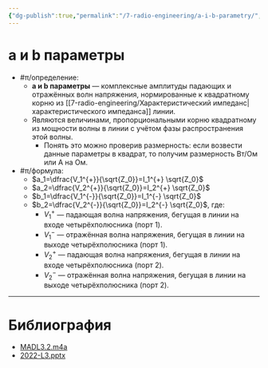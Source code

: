 ```yaml
---
{"dg-publish":true,"permalink":"/7-radio-engineering/a-i-b-parametry/","title":"a и b параметры"}
---
```



# a и b параметры

- #π/определение:
	- **a и b параметры** — комплексные амплитуды падающих и отражённых волн напряжения, нормированные к квадратному корню из [[7-radio-engineering/Характеристический импеданс\|характеристического импеданса]] линии.
	- Являются величинами, пропорциональными корню квадратному из мощности волны в линии с учётом фазы распространения этой волны.
		- Понять это можно проверив размерность: если возвести данные параметры в квадрат, то получим размерность Вт/Ом или А на Ом.
- #π/формула:
	- $a_1=\dfrac{V_1^{+}}{\sqrt{Z_0}}=I_1^{+} \sqrt{Z_0}$
	- $a_2=\dfrac{V_2^{+}}{\sqrt{Z_0}}=I_2^{+} \sqrt{Z_0}$
	- $b_1=\dfrac{V_1^{-}}{\sqrt{Z_0}}=I_1^{-} \sqrt{Z_0}$
	- $b_2=\dfrac{V_2^{-}}{\sqrt{Z_0}}=I_2^{-} \sqrt{Z_0}$, где:
		- $V_{1}^{+}$ — падающая волна напряжения, бегущая в линии на входе четырёхполюсника (порт 1).
		- $V_{1}^{-}$ — отражённая волна напряжения, бегущая в линии на выходе четырёхполюсника (порт 1).
		- $V_{2}^{+}$ — падающая волна напряжения, бегущая в линии на входе четырёхполюсника (порт 2).
		- $V_{2}^{-}$ — отражённая волна напряжения, бегущая в линии на выходе четырёхполюсника (порт 2).

---

# Библиография

- [MADL3.2.m4a](file:///C:%5CUsers%5CMojo%5CiCloudDrive%5C_university%5CIllarionov%5Clecture-recording%5CMADL3.2.m4a)
- [2022-L3.pptx](file:///C:%5CUsers%5CMojo%5CiCloudDrive%5C_university%5CIllarionov%5Clecture-presentations%5C2022-L3.pptx)
